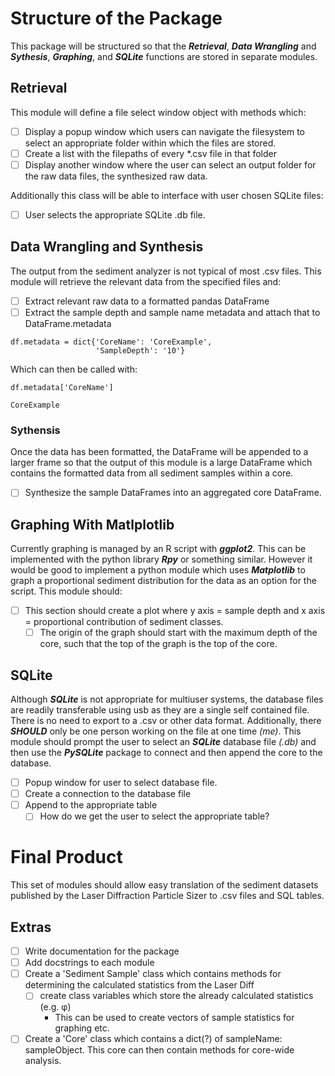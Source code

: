 # Structure of the Package

This package will be structured so that the ***Retrieval***, _**Data Wrangling**_ and _**Sythesis**_, ***Graphing***, and ***SQLite*** functions are stored in separate modules.

## Retrieval

This module will define a file select window object with methods which:


- [ ] Display a popup window which users can navigate the filesystem to select an appropriate folder within which the files are stored.
- [ ] Create a list with the filepaths of every *.csv file in that folder
- [ ] Display another window where the user can select an output folder for the raw data files, the synthesized raw data.

Additionally this class will be able to interface with user chosen SQLite files:

- [ ] User selects the appropriate SQLite .db file. 

## Data Wrangling and Synthesis

The output from the sediment analyzer is not typical of most .csv files. This module will retrieve the relevant data from the specified files and:

- [ ] Extract relevant raw data to a formatted pandas DataFrame
- [ ] Extract the sample depth and sample name metadata and attach that to DataFrame.metadata

```example
df.metadata = dict{'CoreName': 'CoreExample',
                   'SampleDepth': '10'}
```

Which can then be called with:

```ex2
df.metadata['CoreName']

CoreExample
```

### Sythensis

Once the data has been formatted, the DataFrame will be appended to a larger frame so that the output of this module is a large DataFrame which contains the formatted data from all sediment samples within a core.
- [ ] Synthesize the sample DataFrames into an aggregated core DataFrame.


## Graphing With Matlplotlib

Currently graphing is managed by an R script with ***ggplot2***. This can be implemented with the python library ***Rpy*** or something similar. However it would be good to implement a python module which uses ***Matplotlib*** to graph a proportional sediment distribution for the data as an option for the script. This module should:
- [ ] This section should create a plot where y axis = sample depth and x axis = proportional contribution of sediment classes.
  - [ ] The origin of the graph should start with the maximum depth of the core, such that the top of the graph is the top of the core.

## SQLite

Although ***SQLite*** is not appropriate for multiuser systems, the database files are readily transferable using usb as they are a single self contained file. There is no need to export to a .csv or other data format. Additionally, there ***SHOULD*** only be one person working on the file at one time _(me)_. This module should prompt the user to select an ***SQLite*** database file _(.db)_ and then use the ***PySQLite*** package to connect and then append the core to the database. 
- [ ] Popup window for user to select database file.
- [ ] Create a connection to the database file
- [ ] Append to the appropriate table
  - [ ] How do we get the user to select the appropriate table?

# Final Product

This set of modules should allow easy translation of the sediment datasets published by the Laser Diffraction Particle Sizer to .csv files and SQL tables. 

## Extras

- [ ] Write documentation for the package
- [ ] Add docstrings to each module
- [ ] Create a 'Sediment Sample' class which contains methods for determining the calculated statistics from the Laser Diff
  - [ ] create class variables which store the already calculated statistics (e.g. &phi;)
    - This can be used to create vectors of sample statistics for graphing etc. 
- [ ] Create a 'Core' class which contains a dict(?) of sampleName: sampleObject. This core can then contain methods for core-wide analysis. 
